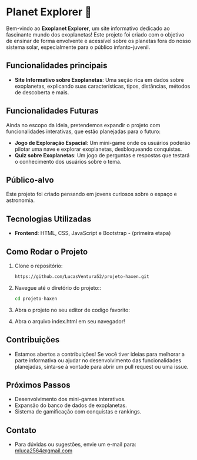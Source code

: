 # Planet Explorer 🚀

Bem-vindo ao **Exoplanet Explorer**, um site informativo dedicado ao fascinante mundo dos exoplanetas! Este projeto foi criado com o objetivo de ensinar de forma envolvente e acessível sobre os planetas fora do nosso sistema solar, especialmente para o público infanto-juvenil.

## Funcionalidades principais

- **Site Informativo sobre Exoplanetas**: Uma seção rica em dados sobre exoplanetas, explicando suas características, tipos, distâncias, métodos de descoberta e mais.

## Funcionalidades Futuras

Ainda no escopo da ideia, pretendemos expandir o projeto com funcionalidades interativas, que estão planejadas para o futuro:

- **Jogo de Exploração Espacial**: Um mini-game onde os usuários poderão pilotar uma nave e explorar exoplanetas, desbloqueando conquistas.
- **Quiz sobre Exoplanetas**: Um jogo de perguntas e respostas que testará o conhecimento dos usuários sobre o tema.

## Público-alvo

Este projeto foi criado pensando em jovens curiosos sobre o espaço e astronomia.

## Tecnologias Utilizadas

- **Frontend**: HTML, CSS, JavaScript e Bootstrap - (primeira etapa)

## Como Rodar o Projeto

1. Clone o repositório:
   ```bash
   https://github.com/LucasVentura52/projeto-haxen.git

2. Navegue até o diretório do projeto::
   ```bash
   cd projeto-haxen

3. Abra o projeto no seu editor de codigo favorito:

4. Abra o arquivo index.html em seu navegador!

## Contribuições
- Estamos abertos a contribuições! Se você tiver ideias para melhorar a parte informativa ou ajudar no desenvolvimento das funcionalidades planejadas, sinta-se à vontade para abrir um pull request ou uma issue.

## Próximos Passos
- Desenvolvimento dos mini-games interativos.
- Expansão do banco de dados de exoplanetas.
- Sistema de gamificação com conquistas e rankings.
  
## Contato
- Para dúvidas ou sugestões, envie um e-mail para: mluca2564@gmail.com
   
